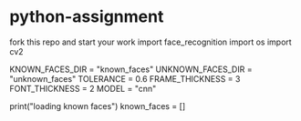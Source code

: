 # python-assignment

fork this repo and start your work 
import face_recognition
import os
import cv2


KNOWN_FACES_DIR = "known_faces"
UNKNOWN_FACES_DIR = "unknown_faces"
TOLERANCE = 0.6
FRAME_THICKNESS = 3
FONT_THICKNESS = 2
MODEL = "cnn"

print("loading known faces")
known_faces = []
